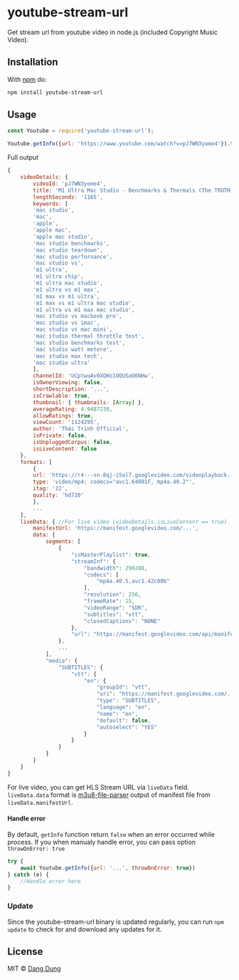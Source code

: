 # youtube-stream-url

Get stream url from youtube video in node.js (included Copyright Music Video).

## Installation

With [npm](https://www.npmjs.com/) do:

``` sh
npm install youtube-stream-url
```

## Usage

``` js
const Youtube = require('youtube-stream-url');

Youtube.getInfo({url: 'https://www.youtube.com/watch?v=pJ7WN3yome4'}).then(video => console.log(video));
```

Full output

```js
{ 
    videoDetails: {
        videoId: 'pJ7WN3yome4',
        title: 'M1 Ultra Mac Studio - Benchmarks & Thermals (The TRUTH!)',
        lengthSeconds: '1165',
        keywords: [
        'mac studio',
        'mac',
        'apple',
        'apple mac',
        'apple mac studio',
        'mac studio benchmarks',
        'mac studio teardown',
        'mac studio perfornance',
        'mac studio vs',
        'm1 ultra',
        'm1 ultra chip',
        'm1 ultra mac studio',
        'm1 ultra vs m1 max',
        'm1 max vs m1 ultra',
        'm1 max vs m1 ultra mac studio',
        'm1 ultra vs m1 max mac studio',
        'mac studio vs macbook pro',
        'mac studio vs imac',
        'mac studio vs mac mini',
        'mac studio thermal throttle test',
        'mac studio benchmarks test',
        'mac studio watt metere',
        'mac studio max tech',
        'mac studio ultra'
        ],
        channelId: 'UCptwuAv0XQHo1OQUSaO6NHw',
        isOwnerViewing: false,
        shortDescription: '...',
        isCrawlable: true,
        thumbnail: { thumbnails: [Array] },
        averageRating: 4.9487238,
        allowRatings: true,
        viewCount: '1124295',
        author: 'Thái Trinh Official',
        isPrivate: false,
        isUnpluggedCorpus: false,
        isLiveContent: false
    },
    formats: [
        {
        url: 'https://r4---sn-8qj-i5ol7.googlevideo.com/videoplayback...',
        type: 'video/mp4; codecs="avc1.64001F, mp4a.40.2"',
        itag: '22',
        quality: 'hd720'
        },
        ...
    ],
    liveData: { //For live video (videoDetails.isLiveContent == true)
        manifestUrl: 'https://manifest.googlevideo.com/...',
        data: {
            segments: [
                {
                    "isMasterPlaylist": true,
                    "streamInf": {
                        "bandwidth": 290288,
                        "codecs": [
                            "mp4a.40.5,avc1.42c00b"
                        ],
                        "resolution": 256,
                        "frameRate": 15,
                        "videoRange": "SDR",
                        "subtitles": "vtt",
                        "closedCaptions": "NONE"
                    },
                    "url": "https://manifest.googlevideo.com/api/manifest/hls_playlist/.../playlist/index.m3u8"
                },
                ...
            ],
            "media": {
                "SUBTITLES": {
                    "vtt": {
                        "en": {
                            "groupId": "vtt",
                            "uri": "https://manifest.googlevideo.com/...",
                            "type": "SUBTITLES",
                            "language": "en",
                            "name": "en",
                            "default": false,
                            "autoselect": "YES"
                        }
                    }
                }
            }
        }
    }
}
```

For live video, you can get HLS Stream URL via `liveData` field. `liveData.data` format is [m3u8-file-parser](https://npm.io/package/m3u8-file-parser) output of manifest file from `liveData.manifestUrl`.

#### Handle error

By default, `getInfo` function return `false` when an error occurred while process. If you when manualy handle error, you can pass option `throwOnError: true`

```js
try {
    await Youtube.getInfo({url: '...', throwOnError: true})
} catch (e) {
    //Handle error here
}
```

### Update			
Since the youtube-stream-url binary is updated regularly, you can run `npm update` to check for and download any updates for it.		

## License

MIT © [Dang Dung](https://github.com/dangdungcntt)
